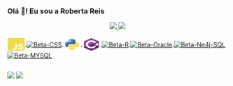 ### Olá 👋! Eu sou a Roberta Reis

<div align="center">
  <a href="https://github.com/robertareis">
  <img height="180em" src="https://github-readme-stats.vercel.app/api?username=robertareis&show_icons=true&theme=radical&include_all_commits=true&count_private=true"/>
  <img height="180em" src="https://github-readme-stats.vercel.app/api/top-langs/?username=robertareis&layout=compact&langs_count=7&theme=radical"/>
</div>

<div style="display: inline_block"><br>
  <img align="center" alt="Beta-Js" height="30" width="40" src="https://raw.githubusercontent.com/devicons/devicon/master/icons/javascript/javascript-plain.svg">
  <img align="center" alt="Beta-CSS" height="30" width="70" src="https://img.shields.io/badge/CSS-239120?&style=for-the-badge&logo=css3&logoColor=white">
  <img align="center" alt="Beta-Python" height="30" width="40" src="https://raw.githubusercontent.com/devicons/devicon/master/icons/python/python-original.svg">
  <img align="center" alt="Beta-Csharp" height="30" width="40" src="https://raw.githubusercontent.com/devicons/devicon/master/icons/csharp/csharp-original.svg">
  <img align="center" alt="Beta-R" height="30" width="70" src="https://img.shields.io/badge/R-276DC3?style=for-the-badge&logo=r&logoColor=white">
  <img align="center" alt="Beta-Oracle" height="30" width="70" src="https://img.shields.io/badge/Oracle-F80000?style=for-the-badge&logo=oracle&logoColor=black">
  <img align="center" alt="Beta-Ne4j-SQL" height="30" width="70" src="https://img.shields.io/badge/Neo4j-018bff?style=for-the-badge&logo=neo4j&logoColor=white ">
  <img align="center" alt="Beta-MYSQL" height="30" width="70" src="https://img.shields.io/badge/MySQL-005C84?style=for-the-badge&logo=mysql&logoColor=white">
</div>

##

 <div>
  <a href="https://instagram.com/robertareis_insta" target="_blank"><img src="https://img.shields.io/badge/-Instagram-%23E4405F?style-for-the-badge&logo=instagram&logoColor=white" target="_blank"></a>
   <a href="https://www.linkedin.com/in/roberta-reis" target="_blank"><img src="https://img.shields.io/badge/-LinkedIn-%230077B5?style-for-the-badge&logo=linkedin&logoColor=white" target="_blank"></a>
 </div> 


